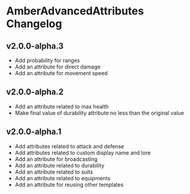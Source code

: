 # AmberAdvancedAttributes Changelog

## v2.0.0-alpha.3

* Add probability for ranges
* Add an attribute for direct damage
* Add an attribute for movement speed

## v2.0.0-alpha.2

* Add an attribute related to max health
* Make final value of durability attribute no less than the original value

## v2.0.0-alpha.1

* Add attributes related to attack and defense
* Add attributes related to custom display name and lore
* Add an attribute for broadcasting
* Add an attribute related to durability
* Add an attribute related to suits
* Add an attribute related to equipments
* Add an attribute for reusing other templates
